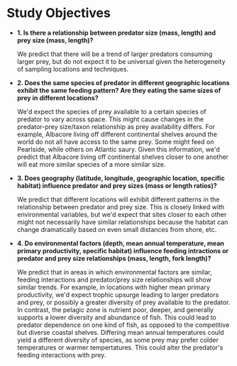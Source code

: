 # Study Objectives

- **1. Is there a relationship between predator size (mass, length) and prey size (mass, length)?**
  
  We predict that there will be a trend of larger predators consuming larger prey, but do not expect it to be universal given the heterogeneity of sampling locations and techniques.
  
- **2. Does the same species of predator in different geographic locations exhibit the same feeding pattern? Are they eating the same sizes of prey in different locations?**
  
  We'd expect the species of prey available to a certain species of predator to vary across space. This might cause changes in the predator-prey size/taxon relationship as prey availability differs. For example, Albacore living off different continental shelves around the world do not all have access to the same prey. Some might feed on Pearlside, while others on Atlantic saury. Given this information, we'd predict that Albacore living off continental shelves closer to one another will eat more similar species of a more similar size.
  
- **3. Does geography (latitude, longitude, geographic location, specific habitat) influence predator and prey sizes (mass or length ratios)?**

  We predict that different locations will exhibit different patterns in the relationship between predator and prey size. This is closely linked with environmental variables, but we'd expect that sites closer to each other might not necessarily have similar relationships because the habitat can change dramatically based on even small distances from shore, etc. 

- **4. Do environmental factors (depth, mean annual temperature, mean primary productivity, specific habitat) influence feeding intractions or predator and prey size relationships (mass, length, fork length)?**
  
  We predict that in areas in which environmental factors are similar, feeding interactions and predator/prey size relationships will show similar trends. For example, in locations with higher mean primary productivity, we'd expect trophic upsurge leading to larger predators and prey, or possibly a greater diversity of prey available to the predator. In contrast, the pelagic zone is nutrient poor, deeper, and generally supports a lower diversity and abundance of fish. This could lead to predator dependence on one kind of fish, as opposed to the competitive but diverse coastal shelves. Differing mean annual temperatures could yield a different diversity of species, as some prey may prefer colder temperatures or warmer tempertatures. This could alter the predator's feeding interactions with prey. 

